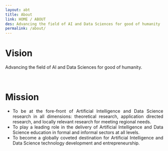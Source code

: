 ```yaml
---
layout: abt
title: About
link: HOME / ABOUT
des: Advancing the field of AI and Data Sciences for good of humanity
permalink: /about/
---
```




<div class="about-section">
<h1>Vision</h1>
<p style="text-align: justify;">Advancing the field of AI and Data Sciences for good of humanity.</p>
<br>
<h1>Mission</h1>
<ul>
<li style="text-align: justify;">To be at the fore-front of Artificial Intelligence and Data Science research in all dimensions: theoretical research, application directed research, and locally relevant research for meeting regional needs.</li>
<li style="text-align: justify;">To play a leading role in the delivery of Artificial Intelligence and Data Science education in formal and informal sectors at all levels.</li>
<li style="text-align: justify;">To become a globally coveted destination for Artificial Intelligence and Data Science technology development and entrepreneurship.</li>
</ul>




<style>
/* page-banner image */

.background-about{
  background-image: url("{{ site.baseurl }}/images/Mission.png");
}
</style>




